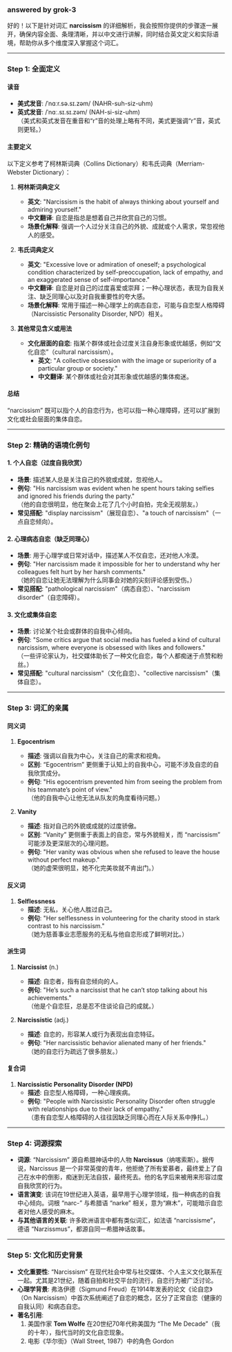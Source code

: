 ### answered by grok-3
好的！以下是针对词汇 **narcissism** 的详细解析，我会按照你提供的步骤逐一展开，确保内容全面、条理清晰，并以中文进行讲解，同时结合英文定义和实际语境，帮助你从多个维度深入掌握这个词汇。

---

### Step 1: 全面定义

#### 读音
- **美式发音**: /ˈnɑːr.sə.sɪ.zəm/ (NAHR-suh-siz-uhm)
- **英式发音**: /ˈnɑː.sɪ.sɪ.zəm/ (NAH-si-siz-uhm)  
  （美式和英式发音在重音和“r”音的处理上略有不同，美式更强调“r”音，英式则更轻。）

#### 主要定义
以下定义参考了柯林斯词典（Collins Dictionary）和韦氏词典（Merriam-Webster Dictionary）：

1. **柯林斯词典定义**  
   - **英文**: "Narcissism is the habit of always thinking about yourself and admiring yourself."  
   - **中文翻译**: 自恋是指总是想着自己并欣赏自己的习惯。
   - **场景化解释**: 强调一个人过分关注自己的外貌、成就或个人需求，常忽视他人的感受。

2. **韦氏词典定义**  
   - **英文**: "Excessive love or admiration of oneself; a psychological condition characterized by self-preoccupation, lack of empathy, and an exaggerated sense of self-importance."  
   - **中文翻译**: 自恋是对自己的过度喜爱或崇拜；一种心理状态，表现为自我关注、缺乏同理心以及对自我重要性的夸大感。
   - **场景化解释**: 常用于描述一种心理学上的病态自恋，可能与自恋型人格障碍（Narcissistic Personality Disorder, NPD）相关。

3. **其他常见含义或用法**  
   - **文化层面的自恋**: 指某个群体或社会过度关注自身形象或优越感，例如“文化自恋”（cultural narcissism）。  
     - **英文**: "A collective obsession with the image or superiority of a particular group or society."  
     - **中文翻译**: 某个群体或社会对其形象或优越感的集体痴迷。

#### 总结
“narcissism” 既可以指个人的自恋行为，也可以指一种心理障碍，还可以扩展到文化或社会层面的集体自恋。

---

### Step 2: 精确的语境化例句

#### 1. 个人自恋（过度自我欣赏）
- **场景**: 描述某人总是关注自己的外貌或成就，忽视他人。
- **例句**: "His narcissism was evident when he spent hours taking selfies and ignored his friends during the party."  
  （他的自恋很明显，他在聚会上花了几个小时自拍，完全无视朋友。）
- **常见搭配**: "display narcissism"（展现自恋）、"a touch of narcissism"（一点自恋倾向）。

#### 2. 心理病态自恋（缺乏同理心）
- **场景**: 用于心理学或日常对话中，描述某人不仅自恋，还对他人冷漠。
- **例句**: "Her narcissism made it impossible for her to understand why her colleagues felt hurt by her harsh comments."  
  （她的自恋让她无法理解为什么同事会对她的尖刻评论感到受伤。）
- **常见搭配**: "pathological narcissism"（病态自恋）、"narcissism disorder"（自恋障碍）。

#### 3. 文化或集体自恋
- **场景**: 讨论某个社会或群体的自我中心倾向。
- **例句**: "Some critics argue that social media has fueled a kind of cultural narcissism, where everyone is obsessed with likes and followers."  
  （一些评论家认为，社交媒体助长了一种文化自恋，每个人都痴迷于点赞和粉丝。）
- **常见搭配**: "cultural narcissism"（文化自恋）、"collective narcissism"（集体自恋）。

---

### Step 3: 词汇的亲属

#### 同义词
1. **Egocentrism**  
   - **描述**: 强调以自我为中心，关注自己的需求和视角。  
   - **区别**: “Egocentrism” 更侧重于认知上的自我中心，可能不涉及自恋的自我欣赏成分。  
   - **例句**: "His egocentrism prevented him from seeing the problem from his teammate’s point of view."  
     （他的自我中心让他无法从队友的角度看待问题。）

2. **Vanity**  
   - **描述**: 指对自己的外貌或成就的过度骄傲。  
   - **区别**: “Vanity” 更侧重于表面上的自恋，常与外貌相关，而 “narcissism” 可能涉及更深层次的心理问题。  
   - **例句**: "Her vanity was obvious when she refused to leave the house without perfect makeup."  
     （她的虚荣很明显，她不化完美妆就不肯出门。）

#### 反义词
1. **Selflessness**  
   - **描述**: 无私，关心他人胜过自己。  
   - **例句**: "Her selflessness in volunteering for the charity stood in stark contrast to his narcissism."  
     （她为慈善事业志愿服务的无私与他自恋形成了鲜明对比。）

#### 派生词
1. **Narcissist** (n.)  
   - **描述**: 自恋者，指有自恋倾向的人。  
   - **例句**: "He’s such a narcissist that he can’t stop talking about his achievements."  
     （他是个自恋狂，总是忍不住谈论自己的成就。）

2. **Narcissistic** (adj.)  
   - **描述**: 自恋的，形容某人或行为表现出自恋特征。  
   - **例句**: "Her narcissistic behavior alienated many of her friends."  
     （她的自恋行为疏远了很多朋友。）

#### 复合词
1. **Narcissistic Personality Disorder (NPD)**  
   - **描述**: 自恋型人格障碍，一种心理疾病。  
   - **例句**: "People with Narcissistic Personality Disorder often struggle with relationships due to their lack of empathy."  
     （患有自恋型人格障碍的人往往因缺乏同理心而在人际关系中挣扎。）

---

### Step 4: 词源探索

- **词源**: “Narcissism” 源自希腊神话中的人物 **Narcissus**（纳喀索斯）。据传说，Narcissus 是一个非常英俊的青年，他拒绝了所有爱慕者，最终爱上了自己在水中的倒影，痴迷到无法自拔，最终死去。他的名字后来被用来形容过度自我欣赏的行为。
- **语言演变**: 该词在19世纪进入英语，最早用于心理学领域，指一种病态的自我中心倾向。词根 “narc-” 与希腊语 “narke” 相关，意为“麻木”，可能暗示自恋者对他人感受的麻木。
- **与其他语言的关联**: 许多欧洲语言中都有类似词汇，如法语 “narcissisme”，德语 “Narzissmus”，都源自同一希腊神话故事。

---

### Step 5: 文化和历史背景

- **文化重要性**: “Narcissism” 在现代社会中常与社交媒体、个人主义文化联系在一起。尤其是21世纪，随着自拍和社交平台的流行，自恋行为被广泛讨论。
- **心理学背景**: 弗洛伊德（Sigmund Freud）在1914年发表的论文《论自恋》（On Narcissism）中首次系统阐述了自恋的概念，区分了正常自恋（健康的自我认同）和病态自恋。
- **著名引用**:  
  1. 美国作家 **Tom Wolfe** 在20世纪70年代称美国为 “The Me Decade”（我的十年），指代当时的文化自恋现象。
  2. 电影《华尔街》（Wall Street, 1987）中的角色 Gordon